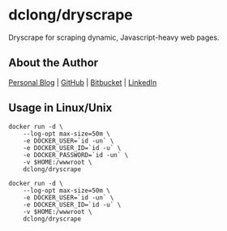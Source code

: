 # dclong/dryscrape

Dryscrape for scraping dynamic, Javascript-heavy web pages. 

## About the Author

[Personal Blog](http://www.legendu.net)   |   [GitHub](https://github.com/dclong)   |   [Bitbucket](https://bitbucket.org/dclong/)   |   [LinkedIn](http://www.linkedin.com/in/ben-chuanlong-du-1239b221/)

## Usage in Linux/Unix

```
docker run -d \
    --log-opt max-size=50m \
    -e DOCKER_USER=`id -un` \
    -e DOCKER_USER_ID=`id -u` \
    -e DOCKER_PASSWORD=`id -un` \
    -v $HOME:/wwwroot \
    dclong/dryscrape
```

```
docker run -d \
    --log-opt max-size=50m \
    -e DOCKER_USER=`id -un` \
    -e DOCKER_USER_ID=`id -u` \
    -v $HOME:/wwwroot \
    dclong/dryscrape
```
